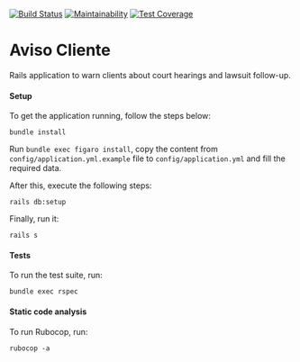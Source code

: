 [![Build Status](https://travis-ci.org/grascovit/aviso-cliente.svg?branch=master)](https://travis-ci.org/grascovit/aviso-cliente)
[![Maintainability](https://api.codeclimate.com/v1/badges/deee625995a253ec6d39/maintainability)](https://codeclimate.com/github/grascovit/aviso-cliente/maintainability)
[![Test Coverage](https://api.codeclimate.com/v1/badges/deee625995a253ec6d39/test_coverage)](https://codeclimate.com/github/grascovit/aviso-cliente/test_coverage)

# Aviso Cliente

Rails application to warn clients about court hearings and lawsuit follow-up.

#### Setup
To get the application running, follow the steps below:
```shell
bundle install
```

Run `bundle exec figaro install`, copy the content from `config/application.yml.example` file to `config/application.yml` and fill the required data.

After this, execute the following steps:
```shell
rails db:setup
```
Finally, run it:
```shell
rails s
```

#### Tests
To run the test suite, run:
```shell
bundle exec rspec
```

#### Static code analysis
To run Rubocop, run:
```shell
rubocop -a
```